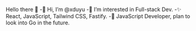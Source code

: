 Hello there 👋
-👋 Hi, I’m @xduyu
-👀 I’m interested in Full-stack Dev.
-✨ React, JavaScript, Tailwind CSS, Fastify.
-🌴 JavaScript Developer, plan to look into Go in the future.
